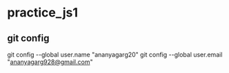 # practice_js1
## git config
git config --global user.name "ananyagarg20"
git config --global user.email "ananyagarg928@gmail.com"
